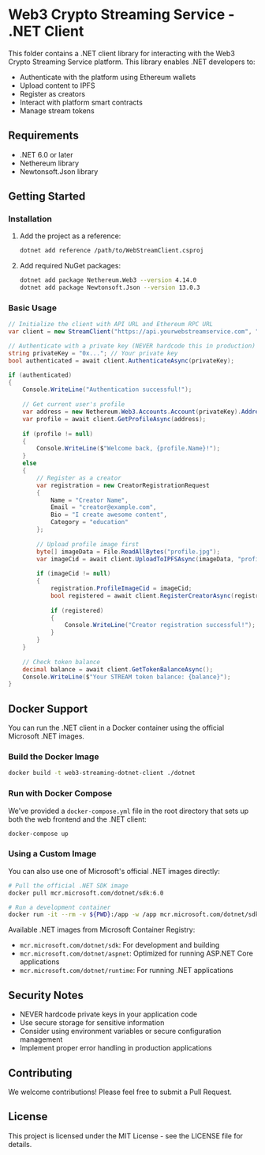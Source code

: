 # Web3 Crypto Streaming Service - .NET Client

This folder contains a .NET client library for interacting with the Web3 Crypto Streaming Service platform. This library enables .NET developers to:

- Authenticate with the platform using Ethereum wallets
- Upload content to IPFS
- Register as creators
- Interact with platform smart contracts
- Manage stream tokens

## Requirements

- .NET 6.0 or later
- Nethereum library
- Newtonsoft.Json library

## Getting Started

### Installation

1. Add the project as a reference:
   ```bash
   dotnet add reference /path/to/WebStreamClient.csproj
   ```

2. Add required NuGet packages:
   ```bash
   dotnet add package Nethereum.Web3 --version 4.14.0
   dotnet add package Newtonsoft.Json --version 13.0.3
   ```

### Basic Usage

```csharp
// Initialize the client with API URL and Ethereum RPC URL
var client = new StreamClient("https://api.yourwebstreamservice.com", "https://mainnet.infura.io/v3/YOUR_INFURA_KEY");

// Authenticate with a private key (NEVER hardcode this in production)
string privateKey = "0x..."; // Your private key
bool authenticated = await client.AuthenticateAsync(privateKey);

if (authenticated)
{
    Console.WriteLine("Authentication successful!");
    
    // Get current user's profile
    var address = new Nethereum.Web3.Accounts.Account(privateKey).Address;
    var profile = await client.GetProfileAsync(address);
    
    if (profile != null)
    {
        Console.WriteLine($"Welcome back, {profile.Name}!");
    }
    else
    {
        // Register as a creator
        var registration = new CreatorRegistrationRequest
        {
            Name = "Creator Name",
            Email = "creator@example.com",
            Bio = "I create awesome content",
            Category = "education"
        };
        
        // Upload profile image first
        byte[] imageData = File.ReadAllBytes("profile.jpg");
        var imageCid = await client.UploadToIPFSAsync(imageData, "profile.jpg");
        
        if (imageCid != null)
        {
            registration.ProfileImageCid = imageCid;
            bool registered = await client.RegisterCreatorAsync(registration);
            
            if (registered)
            {
                Console.WriteLine("Creator registration successful!");
            }
        }
    }
    
    // Check token balance
    decimal balance = await client.GetTokenBalanceAsync();
    Console.WriteLine($"Your STREAM token balance: {balance}");
}
```

## Docker Support

You can run the .NET client in a Docker container using the official Microsoft .NET images.

### Build the Docker Image

```bash
docker build -t web3-streaming-dotnet-client ./dotnet
```

### Run with Docker Compose

We've provided a `docker-compose.yml` file in the root directory that sets up both the web frontend and the .NET client:

```bash
docker-compose up
```

### Using a Custom Image

You can also use one of Microsoft's official .NET images directly:

```bash
# Pull the official .NET SDK image
docker pull mcr.microsoft.com/dotnet/sdk:6.0

# Run a development container
docker run -it --rm -v ${PWD}:/app -w /app mcr.microsoft.com/dotnet/sdk:6.0 dotnet run
```

Available .NET images from Microsoft Container Registry:
- `mcr.microsoft.com/dotnet/sdk`: For development and building
- `mcr.microsoft.com/dotnet/aspnet`: Optimized for running ASP.NET Core applications
- `mcr.microsoft.com/dotnet/runtime`: For running .NET applications

## Security Notes

- NEVER hardcode private keys in your application code
- Use secure storage for sensitive information
- Consider using environment variables or secure configuration management
- Implement proper error handling in production applications

## Contributing

We welcome contributions! Please feel free to submit a Pull Request.

## License

This project is licensed under the MIT License - see the LICENSE file for details.

